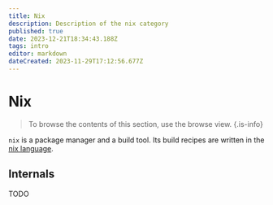 ```yaml
---
title: Nix
description: Description of the nix category
published: true
date: 2023-12-21T18:34:43.188Z
tags: intro
editor: markdown
dateCreated: 2023-11-29T17:12:56.677Z
---
```


# Nix
> To browse the contents of this section, use the browse view.
{.is-info}

`nix` is a package manager and a build tool. Its build recipes are written in the [nix language](/nix/language/intro).

## Internals

TODO